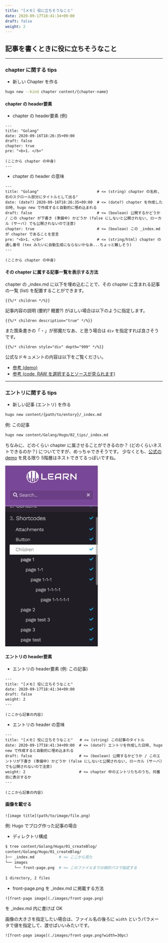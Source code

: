 ```yaml
---
title: "[メモ] 役に立ちそうなこと"
date: 2020-09-17T18:41:34+09:00
draft: false
weight: 2
---
```


## 記事を書くときに役に立ちそうなこと

---

### chapter に関する tips
* 新しい Chapter を作る
```sh
hugo new --kind chapter content/{chapter-name}
```


#### chapter の header要素
* chapter の header要素 (例)
```
---
title: "Golang"
date: 2020-09-16T18:26:35+09:00
draft: false
chapter: true
pre: "<b>1. </b>"

(ここから chapter の中身)
---
```


* chapter の header の意味
```
---
title: "Golang"                          # <= (string) chapter の名称, 右のスクロール部分にタイトルとして出る"
date: (date?) 2020-09-16T18:26:35+09:00  # <= (date?) chapter を作成した日時, hugo new で作成すると自動的に埋め込まれる
draft: false                             # <= (boolean) 公開するかどうか / この chapter が下書き (準備中) かどうか (false にしないと公開されない, ローカル (サーバ) でも公開されないので注意)
chapter: true                            # <= (boolean) この _index.md が chapter であることを宣言
pre: "<b>1. </b>"                        # <= (string/html) chapter の通し番号 (tex みたいに自動生成にならないかなあ...ちょっと難しそう)
---

(ここから chapter の中身)
```

#### その chapter に属する記事一覧を表示する方法

chapter の _index.md に以下を埋め込むことで、その chapter に含まれる記事の一覧 (list) を配置することができます。

    {{%/* children */%}}


記事内容の説明 (要約? 概要?) がほしい場合は以下のように指定します。

    {{%/* children description="true" */%}} 


また箇条書きの「・」が邪魔だなあ、と思う場合は `div` を指定すれば良さそうです。

    {{%/* children style="div" depth="999" */%}}


公式なドキュメントの内容は以下をご覧ください。
* [参考 (demo)](https://learn.netlify.app/en/shortcodes/children/)
* [参考 (code, RAW を選択するとソースが見られます)](https://github.com/matcornic/hugo-theme-learn/blob/master/exampleSite/content/shortcodes/children/_index.en.md)


---

### エントリに関する tips
* 新しい記事 (エントリ) を作る
```sh
hugo new content/{path/to/entory}/_index.md
```

例: この記事
```sh
hugo new content/Golang/Hugo/02_tips/_index.md
```

ちなみに、どのくらい chapter に属させることができるのか？ (どのくらいネストできるのか？) についてですが、めっちゃできそうです。
少なくとも、[公式の demo](https://learn.netlify.app/en/shortcodes/children/) を見る限り 5階層はネストできてるっぽいですね。

![nest chapter](./images/nest_chapter.png?width=30pc)

#### エントリの header要素
* エントリの header要素 (例: この記事)
```
---
title: "[メモ] 役に立ちそうなこと"
date: 2020-09-17T18:41:34+09:00
draft: false
weight: 2
---

(ここから記事の内容)
```


* エントリの header の意味
```
---
title: "[メモ] 役に立ちそうなこと"   # <= (string) この記事のタイトル
date: 2020-09-17T18:41:34+09:00  # <= (date?) エントリを作成した日時, hugo new で作成すると自動的に埋め込まれる
draft: false                     # <= (boolean) 公開するかどうか / このエントリが下書き (準備中) かどうか (false にしないと公開されない, ローカル (サーバ) でも公開されないので注意)
weight: 2                        # <= chapter 中のエントリたちのうち、何番目に表示するか
---

(ここから記事の内容)
```

#### 画像を載せる

```
![image title](path/to/image/file.png)
```

例: Hugo でブログ作った記事の場合

* ディレクトリ構成
```sh
$ tree content/Golang/Hugo/01_createBlog/
content/Golang/Hugo/01_createBlog/
├── _index.md           # <= ここから見た
└── images
    └── front-page.png  # <= このファイルまでの相対パスで指定する

1 directory, 2 files
```

* front-page.png を _index.md に掲載する方法
```
![front-page image](./images/front-page.png)
```
を _index.md 内に書けば OK

画像の大きさを指定したい場合は、ファイル名の後ろに `width` というパラメータで値を指定して、渡せばいいみたいです。
```
![front-page image](./images/front-page.png?width=30pc)
```